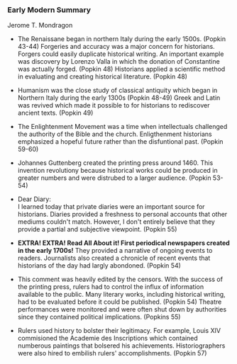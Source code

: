 ### Early Modern Summary
Jerome T. Mondragon

- The Renaissane began in northern Italy during the early 1500s. (Popkin 43-44) Forgeries and accuracy was a major concern for historians. Forgers could easily duplicate historical writing. An important example was discovery by Lorenzo Valla in which the donation of Constantine was actually forged. (Popkin 48) Historians applied a scientific method in evaluating and creating historical literature. (Popkin 48) 

- Humanism was the close study of classical antiquity which began in Northern Italy during the early 1300s (Popkin 48-49) Greek and Latin was revived which made it possible to for historians to rediscover ancient texts. (Popkin 49)

- The Enlightenment Movement was a time when intellectuals challenged the authority of the Bible and the church. Enligthenment historians emphasized a hopeful future rather than the disfuntional past. (Popkin 59-60)  

- Johannes Guttenberg created the printing press around 1460. This invention revolutiony because historical works could be produced in greater numbers and were distrubed to a larger audience. (Popkin 53-54)

- Dear Diary: <br/>
 I learned today that private diaries were an important source for historians. Diaries provided a freshness to personal accounts that other mediums couldn't match. However, I don't entirely believe that they provide a partial and subjective viewpoint. (Popkin 55)

- __EXTRA! EXTRA! Read All About it! First periodical newspapers created in the early 1700s!__ They provided a narrative of ongoing events to readers. Journalists also created a chronicle of recent events that historians of the day had largly abondoned. (Popkin 54) 

- This comment was heavily edited by the censors. With the success of the printing press, rulers had to control the influx of information available to the public. Many literary works, including historical writing, had to be evaluated before it could be published. (Popkin 54) Theatre performances were monitored and were often shut down by authorities since they contained political implications. (Popkins 55) 

- Rulers used history to bolster their legitimacy. For example, Louis XIV commisioned the Academie des Inscriptions which contained numberous paintings that bolsered his achievements. Historiographers were also hired to embilish rulers' accomplishments. (Popkin 57) 




